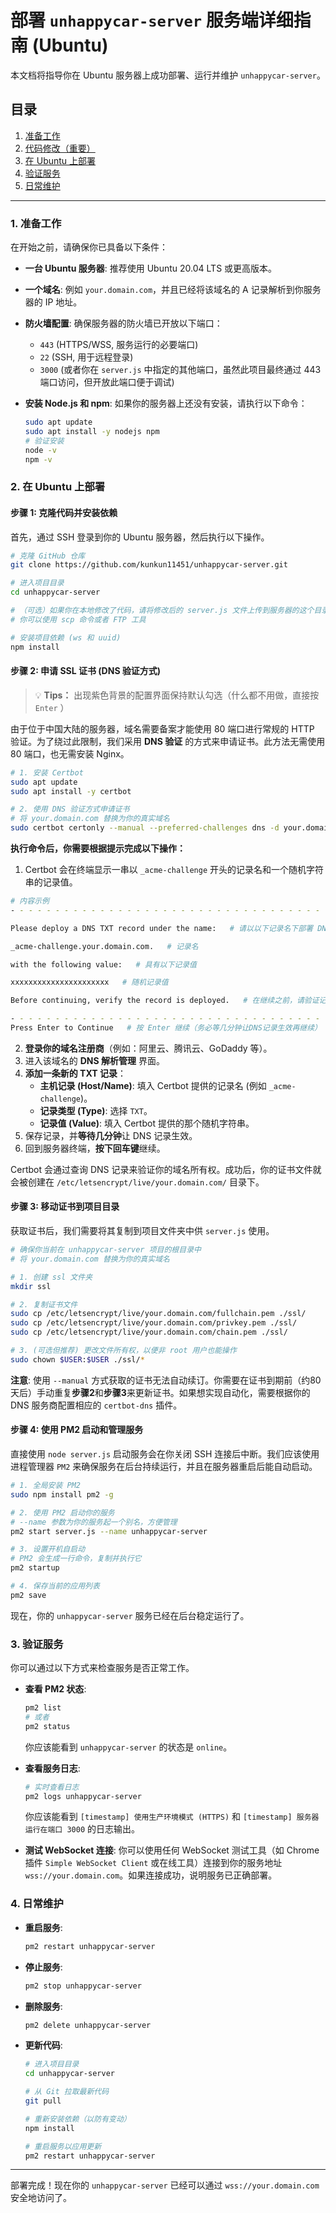 # 部署 `unhappycar-server` 服务端详细指南 (Ubuntu)

本文档将指导你在 Ubuntu 服务器上成功部署、运行并维护 `unhappycar-server`。

## 目录
1.  [准备工作](#1-准备工作)
2.  [代码修改（重要）](#2-代码修改重要)
3.  [在 Ubuntu 上部署](#3-在-ubuntu-上部署)
4.  [验证服务](#4-验证服务)
5.  [日常维护](#5-日常维护)

---

### 1. 准备工作

在开始之前，请确保你已具备以下条件：

*   **一台 Ubuntu 服务器**: 推荐使用 Ubuntu 20.04 LTS 或更高版本。
*   **一个域名**: 例如 `your.domain.com`，并且已经将该域名的 A 记录解析到你服务器的 IP 地址。
*   **防火墙配置**: 确保服务器的防火墙已开放以下端口：
    *   `443` (HTTPS/WSS, 服务运行的必要端口)
    *   `22` (SSH, 用于远程登录)
    *   `3000` (或者你在 `server.js` 中指定的其他端口，虽然此项目最终通过 443 端口访问，但开放此端口便于调试)

*   **安装 Node.js 和 npm**: 如果你的服务器上还没有安装，请执行以下命令：
    ```bash
    sudo apt update
    sudo apt install -y nodejs npm
    # 验证安装
    node -v
    npm -v
    ```

### 2. 在 Ubuntu 上部署

#### 步骤 1: 克隆代码并安装依赖

首先，通过 SSH 登录到你的 Ubuntu 服务器，然后执行以下操作。

```bash
# 克隆 GitHub 仓库
git clone https://github.com/kunkun11451/unhappycar-server.git

# 进入项目目录
cd unhappycar-server

# （可选）如果你在本地修改了代码，请将修改后的 server.js 文件上传到服务器的这个目录中
# 你可以使用 scp 命令或者 FTP 工具

# 安装项目依赖 (ws 和 uuid)
npm install
```

#### 步骤 2: 申请 SSL 证书 (DNS 验证方式)
> 💡 **Tips：**
> 出现紫色背景的配置界面保持默认勾选（什么都不用做，直接按 `Enter` ）

由于位于中国大陆的服务器，域名需要备案才能使用 80 端口进行常规的 HTTP 验证。为了绕过此限制，我们采用 **DNS 验证** 的方式来申请证书。此方法无需使用 80 端口，也无需安装 Nginx。

```bash
# 1. 安装 Certbot
sudo apt update
sudo apt install -y certbot

# 2. 使用 DNS 验证方式申请证书
# 将 your.domain.com 替换为你的真实域名
sudo certbot certonly --manual --preferred-challenges dns -d your.domain.com
```

**执行命令后，你需要根据提示完成以下操作：**

1.  Certbot 会在终端显示一串以 `_acme-challenge` 开头的记录名和一个随机字符串的记录值。
```bash
# 内容示例
- - - - - - - - - - - - - - - - - - - - - - - - - - - - - - - - - - - - - - - -

Please deploy a DNS TXT record under the name:   # 请以以下记录名下部署 DNS TXT 记录：

_acme-challenge.your.domain.com.   # 记录名

with the following value:   # 具有以下记录值

xxxxxxxxxxxxxxxxxxxxxx   # 随机记录值

Before continuing, verify the record is deployed.   # 在继续之前，请验证记录是否已部署。

- - - - - - - - - - - - - - - - - - - - - - - - - - - - - - - - - - - - - - - -
Press Enter to Continue   # 按 Enter 继续（务必等几分钟让DNS记录生效再继续）
```
2.  **登录你的域名注册商**（例如：阿里云、腾讯云、GoDaddy 等）。
3.  进入该域名的 **DNS 解析管理** 界面。
4.  **添加一条新的 TXT 记录**：
    *   **主机记录 (Host/Name)**: 填入 Certbot 提供的记录名 (例如 `_acme-challenge`)。
    *   **记录类型 (Type)**: 选择 `TXT`。
    *   **记录值 (Value)**: 填入 Certbot 提供的那个随机字符串。
5.  保存记录，并**等待几分钟**让 DNS 记录生效。
6.  回到服务器终端，**按下回车键**继续。

Certbot 会通过查询 DNS 记录来验证你的域名所有权。成功后，你的证书文件就会被创建在 `/etc/letsencrypt/live/your.domain.com/` 目录下。

#### 步骤 3: 移动证书到项目目录

获取证书后，我们需要将其复制到项目文件夹中供 `server.js` 使用。

```bash
# 确保你当前在 unhappycar-server 项目的根目录中
# 将 your.domain.com 替换为你的真实域名

# 1. 创建 ssl 文件夹
mkdir ssl

# 2. 复制证书文件
sudo cp /etc/letsencrypt/live/your.domain.com/fullchain.pem ./ssl/
sudo cp /etc/letsencrypt/live/your.domain.com/privkey.pem ./ssl/
sudo cp /etc/letsencrypt/live/your.domain.com/chain.pem ./ssl/

# 3. (可选但推荐) 更改文件所有权，以便非 root 用户也能操作
sudo chown $USER:$USER ./ssl/*
```

**注意**: 使用 `--manual` 方式获取的证书无法自动续订。你需要在证书到期前（约80天后）手动重复**步骤2**和**步骤3**来更新证书。如果想实现自动化，需要根据你的 DNS 服务商配置相应的 `certbot-dns` 插件。

#### 步骤 4: 使用 PM2 启动和管理服务

直接使用 `node server.js` 启动服务会在你关闭 SSH 连接后中断。我们应该使用进程管理器 `PM2` 来确保服务在后台持续运行，并且在服务器重启后能自动启动。

```bash
# 1. 全局安装 PM2
sudo npm install pm2 -g

# 2. 使用 PM2 启动你的服务
# --name 参数为你的服务起一个别名，方便管理
pm2 start server.js --name unhappycar-server

# 3. 设置开机自启动
# PM2 会生成一行命令，复制并执行它
pm2 startup

# 4. 保存当前的应用列表
pm2 save
```

现在，你的 `unhappycar-server` 服务已经在后台稳定运行了。

### 3. 验证服务

你可以通过以下方式来检查服务是否正常工作。

*   **查看 PM2 状态**:
    ```bash
    pm2 list
    # 或者
    pm2 status
    ```
    你应该能看到 `unhappycar-server` 的状态是 `online`。

*   **查看服务日志**:
    ```bash
    # 实时查看日志
    pm2 logs unhappycar-server
    ```
    你应该能看到 `[timestamp] 使用生产环境模式 (HTTPS)` 和 `[timestamp] 服务器运行在端口 3000` 的日志输出。

*   **测试 WebSocket 连接**:
    你可以使用任何 WebSocket 测试工具（如 Chrome 插件 `Simple WebSocket Client` 或在线工具）连接到你的服务地址 `wss://your.domain.com`。如果连接成功，说明服务已正确部署。

### 4. 日常维护

*   **重启服务**:
    ```bash
    pm2 restart unhappycar-server
    ```

*   **停止服务**:
    ```bash
    pm2 stop unhappycar-server
    ```

*   **删除服务**:
    ```bash
    pm2 delete unhappycar-server
    ```

*   **更新代码**:
    ```bash
    # 进入项目目录
    cd unhappycar-server

    # 从 Git 拉取最新代码
    git pull

    # 重新安装依赖（以防有变动）
    npm install

    # 重启服务以应用更新
    pm2 restart unhappycar-server
    ```

---
部署完成！现在你的 `unhappycar-server` 已经可以通过 `wss://your.domain.com` 安全地访问了。
